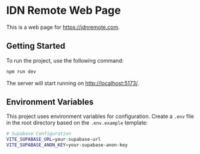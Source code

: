 # IDN Remote Web Page

This is a web page for <https://idnremote.com>.

## Getting Started

To run the project, use the following command:

```bash
npm run dev
```

The server will start running on <http://localhost:5173/>.

## Environment Variables

This project uses environment variables for configuration. Create a `.env` file in the root directory based on the `.env.example` template:

```bash
# Supabase Configuration
VITE_SUPABASE_URL=your-supabase-url
VITE_SUPABASE_ANON_KEY=your-supabase-anon-key
```
